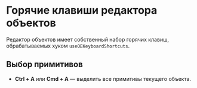 # Горячие клавиши редактора объектов

Редактор объектов имеет собственный набор горячих клавиш, обрабатываемых хуком `useOEKeyboardShortcuts`.

## Выбор примитивов
- **Ctrl + A** или **Cmd + A** — выделить все примитивы текущего объекта.

